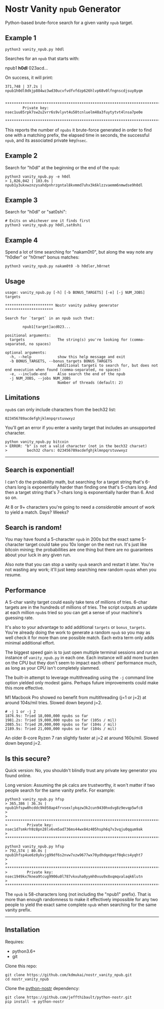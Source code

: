 # Nostr Vanity `npub` Generator

Python-based brute-force search for a given vanity `npub` target.


## Example 1
```
python3 vanity_npub.py h0dl
```

Searches for an `npub` that starts with:

npub1 <b>h0dl</b> 023acd...

On success, it will print:
```
371,748 | 37.2s | npub1h0dl0dkjp884wz3wd30ucvfvdfvfdzp626hlvp68v0lfngnscdjsuy8yqm

        ****************************************************************************
        Private key: nsec1uu85rpk7sw2u2vrr6s9vlyvt4u58tcnluelm48a3fuytytvt4lnsa7pe0e
        ****************************************************************************
```

This reports the number of `npubs` it brute-force generated in order to find one with a matching prefix, the elapsed time in seconds, the successful `npub`, and its associated private key/`nsec`.


## Example 2
Search for "h0dl" at the beginning or the end of the `npub`:
```
python3 vanity_npub.py -e h0dl
> 1,026,042 | 103.0s | npub1y3ukxwznzysahdpnhrzgntal8kvmmd7uhx3k6klzzvaemm6nmwdse9h0dl
```

## Example 3
Search for "h0dl" or "sat0shi":
```
# Exits on whichever one it finds first
python3 vanity_npub.py h0dl,sat0shi
```

## Example 4
Spend a lot of time searching for "nakam0t0", but along the way note any "h0dler" or "h0rnet" bonus matches:
```
python3 vanity_npub.py nakam0t0 -b h0dler,h0rnet
```

## Usage
```
usage: vanity_npub.py [-h] [-b BONUS_TARGETS] [-e] [-j NUM_JOBS] targets

********************** Nostr vanity pubkey generator **********************

Search for `target` in an npub such that:

        npub1[target]acd023...

positional arguments:
  targets               The string(s) you're looking for (comma-separated, no spaces)

optional arguments:
  -h, --help            show this help message and exit
  -b BONUS_TARGETS, --bonus_targets BONUS_TARGETS
                        Additional targets to search for, but does not end execution when found (comma-separated, no spaces)
  -e, --include-end     Also search the end of the npub
  -j NUM_JOBS, --jobs NUM_JOBS
                        Number of threads (default: 2)
```

## Limitations
`npub`s can only include characters from the bech32 list:
```
023456789acdefghjklmnpqrstuvwxyz
```

You'll get an error if you enter a vanity target that includes an unsupported character.
```
python vanity_npub.py bitcoin
> ERROR: "b" is not a valid character (not in the bech32 charset)
>         bech32 chars: 023456789acdefghjklmnpqrstuvwxyz
```

---


## Search is exponential!
I can't do the probability math, but searching for a target string that's 6-chars long is exponentially harder than finding one that's 5-chars long. And then a target string that's 7-chars long is exponentially harder than 6. And so on.

At 8 or 9+ characters you're going to need a *considerable* amount of work to yield a match. Days? Weeks?


## Search is random!
You may have found a 5-character `npub` in 200s but the exact same 5-character target could take you 10x longer on the next run. It's just like bitcoin mining; the probabilities are one thing but there are no guarantees about your luck in any given run.

Also note that you can stop a vanity `npub` search and restart it later. You're not wasting any work; it'll just keep searching new random `npub`s when you resume.


## Performance
A 5-char vanity target could easily take tens of millions of tries. 6-char targets are in the hundreds of millions of tries. The script outputs an update at each million `npub`s tried so you can get a sense of your machine's guessing rate.

It's also to your advantage to add additional `targets` or `bonus_targets`. You're already doing the work to generate a random `npub` so you may as well check it for more than one possible match. Each extra term only adds minimal additional effort.

The biggest speed gain is to just open multiple terminal sessions and run an instance of `vanity_npub.py` in each one. Each instance will add more burden on the CPU but they don't seem to impact each others' performance much, as long as your CPU isn't completely slammed.

The built-in attempt to leverage multithreading using the `-j` command line option yielded only modest gains. Perhaps future improvements could make this more effective.

M1 Macbook Pro showed no benefit from multithreading (j=1 or j=2) at around 104s/mil tries. Slowed down beyond j=2.
```
# -j 1 or -j 2
1876.9s: Tried 18,000,000 npubs so far
1981.2s: Tried 19,000,000 npubs so far (105s / mil)
2085.5s: Tried 20,000,000 npubs so far (104s / mil)
2189.9s: Tried 21,000,000 npubs so far (104s / mil)
```

An older 8-core Ryzen 7 ran slightly faster at j=2 at around 160s/mil. Slowed down beyond j=2.



## Is this secure?
Quick version: No, you shouldn't blindly trust any private key generator you found online.

Long version: Assuming the pk calcs are trustworthy, it won't matter if two people search for the same vanity prefix. For example:

```
python3 vanity_npub.py hfsp
> 365,386 | 36.3s | npub1hfspw0hcddc9k058ap4frvsexlykqzw3k2cun9430hxdvg8z9evqp5wfc8
>
>         ****************************************************************************
>         Private key: nsec1d7smkrh9z8pn28lv6vm5ad736ms44wx84z405hsph6q7v3vqju0qqum9ak
>         ****************************************************************************

python3 vanity_npub.py hfsp
> 792,574 | 80.0s | npub1hfsp4ue6z0ykvjg99df6s2nvw7xzw9677wx70ydhdqegatf0qkcs4yqht7
>
>         ****************************************************************************
>         Private key: nsec1949kx7knea9tcug9906u0l787vkxuha0yymh0vuu9x8xqmqvalaqk6lutn
>         ****************************************************************************
```

The `npub` is 58-characters long (not including the "npub1" prefix). That is more than enough randomness to make it effectively impossible for any two people to yield the exact same complete `npub` when searching for the same vanity prefix.

---

## Installation
Requires:
* python3.6+
* git

Clone this repo:
```
git clone https://github.com/kdmukai/nostr_vanity_npub.git
cd nostr_vanity_npub
```

Clone the [python-nostr](https://github.com/jeffthibault/python-nostr) dependency:
```
git clone https://github.com/jeffthibault/python-nostr.git
pip install -e python-nostr
```
